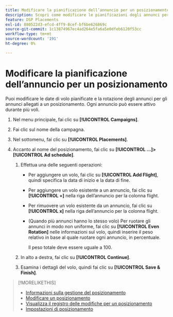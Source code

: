 ```yaml
---
title: Modificare la pianificazione dell’annuncio per un posizionamento
description: Scopri come modificare le pianificazioni degli annunci per gli annunci allegati a un posizionamento.
feature: DSP Placements
exl-id: 880522d3-efcd-4ff9-8cef-bf6be626869c
source-git-commit: 1c13874967ec4ad264e5fa6a5e0dfeb6120f53cc
workflow-type: tm+mt
source-wordcount: '191'
ht-degree: 0%

---
```


# Modificare la pianificazione dell’annuncio per un posizionamento

<!-- Some placements don't have this option. Clarify which placement types aren't eligible -- just simple ad serving placements (PG ones seem okay)? And anything else? -->

Puoi modificare le date di volo pianificate e la rotazione degli annunci per gli annunci allegati a un posizionamento. Ogni annuncio può essere attivo durante più voli.

1. Nel menu principale, fai clic su **[!UICONTROL Campaigns]**.

1. Fai clic sul nome della campagna.

1. Nel sottomenu, fai clic su **[!UICONTROL Placements]**.

1. Accanto al nome del posizionamento, fai clic su  **[!UICONTROL ...]>[!UICONTROL Ad schedule]**.

   1. Effettua una delle seguenti operazioni:

      * Per aggiungere un volo, fai clic su **[!UICONTROL Add Flight]**, quindi specifica la data di inizio e la data di fine.

      * Per aggiungere un volo esistente a un annuncio, fai clic su **[!UICONTROL +]** nella riga dell’annuncio per la colonna flight.

      * Per rimuovere un volo esistente da un annuncio, fai clic su **[!UICONTROL x]** nella riga dell’annuncio per la colonna flight.

      * (Quando più annunci hanno lo stesso volo) Per ruotare gli annunci in modo non uniforme, fai clic su **[!UICONTROL Even Rotation]** nelle informazioni sul volo, quindi inserire il peso relativo in base al quale ruotare ogni annuncio, in percentuale.

         Il peso totale deve essere uguale a 100.
   1. In alto a destra, fai clic su **[!UICONTROL Continue]**.

   1. Esamina i dettagli del volo, quindi fai clic su **[!UICONTROL Save & Finish]**.


>[!MORELIKETHIS]
>
>* [Informazioni sulla gestione del posizionamento](placement-about.md)
>* [Modificare un posizionamento](placement-edit.md)
>* [Visualizza il registro delle modifiche per un posizionamento](placement-change-log.md)
>* [Impostazioni di posizionamento](placement-settings.md)

